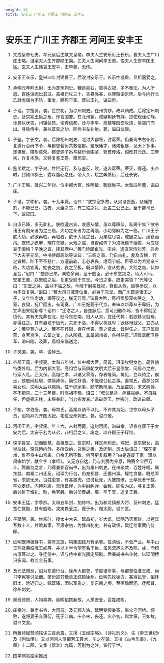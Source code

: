 ```yaml
---
weight: 52
title: 安乐王 广川王 齐郡王 河间王 安丰王
---
```


# 安乐王 广川王 齐郡王 河间王 安丰王

1. <span id="安乐王_广川王_齐郡王_河间王_安丰王-1"></span>
文成皇帝七男，孝元皇后生献文皇帝。李夫人生安乐厉王长乐。曹夫人生广川庄王略。沮渠夫人生齐郡顺王简。乙夫人生河间孝王若。悦夫人生安丰匡王猛。玄夫人生韩哀王安平，王早薨，无传。

2. <span id="安乐王_广川王_齐郡王_河间王_安丰王-2"></span>
安乐王长乐，皇兴四年封建昌王，后改封安乐王。长乐性凝重，显祖器爱之。

3. <span id="安乐王_广川王_齐郡王_河间王_安丰王-3"></span>
承明元年拜太尉，出为定州刺史。鞭挞豪右，顿辱衣冠，多不奉法，为人所患。百姓诣阙讼其过。高祖罚杖三十。贪暴弥甚，以罪徵诣京师。后与内行长乙肆虎谋为不轨，事发，赐死于家。葬以王礼，谥曰厉。

4. <span id="安乐王_广川王_齐郡王_河间王_安丰王-4"></span>
子诠，字搜贤，袭。世宗初，为凉州刺史。在州贪秽，政以贿成。后除定州刺史。及京兆王愉之反，诈言国变。在北州镇，咸疑朝廷有衅，遣使观诠动静。诠具以状告，州镇帖然。愉奔信都，诠与李平、高殖等四面攻烧，愉突门而出。寻除侍中，兼以首告之功，除尚书左仆射。薨，谥曰武康。

5. <span id="安乐王_广川王_齐郡王_河间王_安丰王-5"></span>
子鉴，字长文，袭。后除相州刺史、北讨大都督，讨葛荣。仍兼尚书右仆射、北道行台尚书令，与都督裴衍共救信都。鉴既庸才，诸弟粗暴，见天下多事，遂谋反，降附葛荣。都督源子邕与裴衍合围鉴，斩首传洛，诏改其元氏。庄帝初，许复本族，又特复鉴王爵，赠司空。

6. <span id="安乐王_广川王_齐郡王_河间王_安丰王-6"></span>
鉴弟斌之，字子爽。性险无行，及与鉴反，败，遂奔葛荣。荣灭，得还。出帝时，封颍川郡王，委以腹心之任。帝入关，斌之奔萧衍，后还长安。

7. <span id="安乐王_广川王_齐郡王_河间王_安丰王-7"></span>
广川王略，延兴二年封。位中都大官，性明敏，鞫狱称平。太和四年薨，谥曰庄。

8. <span id="安乐王_广川王_齐郡王_河间王_安丰王-8"></span>
子谐，字仲和，袭。十九年薨。诏曰：“朕宗室多故，从弟谐丧逝，悲痛摧割，不能已已。古者，大臣之丧，有三临之礼，此盖三公已上。至于卿司已下，故应囗。

9. <span id="安乐王_广川王_齐郡王_河间王_安丰王-9"></span>
自汉已降，多无此礼。朕欲遵古典，哀感从情，虽以尊降伏，私痛宁爽？欲令诸王有期亲者为之三临，大功之亲者为之再临，小功缌麻为之一临。广川王于朕大功，必欲再临。再临者，欲于大殓之日，为亲临尽哀，成服之后，缌衰而吊。既殡之缌麻，理在无疑，大殓之临，当否如何？为须抚柩于始丧，为应尽哀于阖棺？早晚之宜，择其厥中。”黄门侍郎崔光、宋弁，通直常侍刘芳，典命下大夫李元凯，中书侍郎高聪等议曰：“三临之事，乃自古礼，爰及汉魏，行之者稀。陛下至圣慈仁，方遵前轨，志必哀丧，虑同宁戚。臣等以为若期亲三临，大功宜再。始丧之初，哀之至极，既以情降，宜从始丧。大殓之临，伏如圣旨。”诏曰：“魏晋已来，亲临多阙，至于戚臣，必于东堂哭之。顷大司马、安定王薨，朕既临之后，复更受慰于东堂。今日之事，应更哭否？”光等议曰：“东堂之哭，盖以不临之故。今陛下躬亲抚视，群臣从驾，臣等参议，以为不宜复哭。”诏曰：“若大司马戚尊位重，必哭于东堂，而广川既是诸王之子，又年位尚幼，卿等议之，朕无异焉。”谐将大殓，高祖素服深衣哭之，入室，哀恸，抚尸而出。有司奏，广川王妃薨于代京，未审以新尊从于卑旧，为宜卑旧来就新尊？诏曰：“迁洛之人，自兹厥后，悉可归骸邙岭，皆不得就茔恆代。其有夫先葬在北，妇今丧在南，妇人从夫，宜还代葬；若欲移父就母，亦得任之。其有妻坟于恆代，夫死于洛，不得以尊就卑；欲移母就父，宜亦从之；若异葬亦从之。若不在葬限，身在代丧，葬之彼此，皆得任之。其户属恆燕，身官京洛，去留之宜，亦从所择。其属诸州者，各得任意。”诏赠谐武卫将军，谥曰刚。及葬，高祖亲临送之。

10. <span id="安乐王_广川王_齐郡王_河间王_安丰王-10"></span>
子灵道，袭。卒，谥悼王。

11. <span id="安乐王_广川王_齐郡王_河间王_安丰王-11"></span>
齐郡王简，字叔亮。太和五年封，位中都大官。简母，沮渠牧犍女也。简性貌特类外祖。后为内都大官。高祖尝与简俱朝文明太后于皇信堂，简居帝之右，行家人礼。迁太保。高祖仁孝，以诸父零落，存者唯简。每见，立以待之，俟坐，致敬问起居，停简拜伏。简性好酒，不能理公私之事。妻常氏，燕郡公常喜女也，文明太后以赐简。性干综家事，颇节断简酒，乃至盗窃，求乞婢侍，卒不能禁。二十三年薨。时高祖不豫，诏曰：“叔父薨背，痛慕摧绝，不自胜任，但虚顿床枕，未堪奉赴，当力疾发哀。”谥曰灵王。世宗时，改谥曰顺。

12. <span id="安乐王_广川王_齐郡王_河间王_安丰王-12"></span>
子祐，字伯授，袭。母常氏，高祖以纳不以礼，不许其为妃。世宗以母从子贵，诏特拜为齐国太妃。祐位泾州刺史。薨，谥曰敬。

13. <span id="安乐王_广川王_齐郡王_河间王_安丰王-13"></span>
河间王若，字叔儒。年十六，未封而薨，追封河间，谥曰孝。诏京兆康王子太安为后。太安于若为从弟，非相后之义，废之，以齐郡王子琛继。

14. <span id="安乐王_广川王_齐郡王_河间王_安丰王-14"></span>
琛字昙宝，幼而敏慧，高祖爱之。世宗时，拜定州刺史。琛妃，世宗舅女，高皇后妹。琛凭恃内外，多所受纳，贪惏之极。及还朝，灵太后诏曰：“琛在定州，惟不将中山宫来，自余无所不致，何可更复叙用？”由是遂废于家。琛以肃宗始学，献金字《孝经》。又无方自达，乃与刘腾为养息，赂腾金宝巨万计。腾屡为之言，乃得兼都官尚书，出为秦州刺史。在州聚敛，百姓吁嗟。属东益、南秦二州氐反，诏琛为行台，仍充都督，还摄州事。琛性贪暴，既总军省，求欲无厌，百姓患害，有甚狼虎。进讨氐羌，大被摧破，士卒死者千数，率众走还。内恃刘腾，无所畏惮，为中尉纠弹，会赦，除名为民。寻复王爵，后讨鲜于脩礼，败，免官爵。后讨汾晋胡、蜀，卒于军，追复王爵。

15. <span id="安乐王_广川王_齐郡王_河间王_安丰王-15"></span>
安丰王猛，字季烈。太和五年封，加侍中。出为和龙镇都大将、营州刺史。猛宽仁雄毅，甚有威略，戎夷畏爱之。薨于州。赠太尉，谥曰匡。

16. <span id="安乐王_广川王_齐郡王_河间王_安丰王-16"></span>
子延明，袭。世宗时，授太中大夫。延昌初，岁大饥，延明乃灭家财，以拯宾客数十人，并赡其家。至肃宗初，为豫州刺史，甚有政绩，累迁给事黄门侍郎。

17. <span id="安乐王_广川王_齐郡王_河间王_安丰王-17"></span>
延明既博极群书，兼有文藻，鸠集图籍万有余卷。性清俭，不营产业。与中山王熙及弟临淮王彧等，并以才学令望有名于世。虽风流造次不及熙、彧，而稽古淳笃过之。寻迁侍中。诏与侍中崔光撰定服制。后兼尚书右仆射。以延明博识多闻，敕监金石事。

18. <span id="安乐王_广川王_齐郡王_河间王_安丰王-18"></span>
及元法僧反，诏为东道行台、徐州大都督，节度诸军事，与都督临淮王彧、尚书李宪等讨法僧。萧衍遣其豫章王综镇徐州。延明先牧徐方，甚得民誉，招怀旧土，远近归之。综既降，因以军乘之，复东南之境，至宿豫而还。迁都督、徐州刺史。

19. <span id="安乐王_广川王_齐郡王_河间王_安丰王-19"></span>
频经师旅，人物凋弊，延明招携新故，人悉安业，百姓咸附。

20. <span id="安乐王_广川王_齐郡王_河间王_安丰王-20"></span>
庄帝时，兼尚书令、大司马。及元颢入洛，延明受颢委寄，率众守河桥。颢败，遂将妻子奔萧衍，死于江南。庄帝末，丧还。出帝初，赠太保，王如故，谥曰文宣。

21. <span id="安乐王_广川王_齐郡王_河间王_安丰王-21"></span>
所著诗赋赞颂铭诔三百余篇，又撰《五经宗略》、《诗礼别义》，注《帝王世纪》及《列仙传》。又以河间人信都芳工算术，引之在馆。其撰《古今乐事》，《九章》十二图，又集《器准》九篇，芳别为之注，皆行于世。

22. <span id="安乐王_广川王_齐郡王_河间王_安丰王-22"></span>
国学网站独家推出
